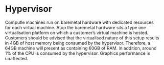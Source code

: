 # Hypervisor

Computle machines run on baremetal hardware with dedicated resources for each virtual machine. Atop the baremetal hardware sits a type one virtualisation platform on which a customer’s virtual machine is hosted. Customers should be advised that the virtualised nature of this setup results in 4GB of host memory being consumed by the hypervisor. Therefore, a 64GB machine will present as containing 60GB of RAM. In addition, around 1% of the CPU is consumed by the hypervisor. Graphics performance is unaffected.
